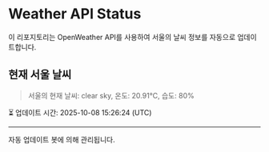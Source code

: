 
# Weather API Status

이 리포지토리는 OpenWeather API를 사용하여 서울의 날씨 정보를 자동으로 업데이트합니다.

## 현재 서울 날씨
> 서울의 현재 날씨: clear sky, 온도: 20.91°C, 습도: 80%

⏳ 업데이트 시간: 2025-10-08 15:26:24 (UTC)

---
자동 업데이트 봇에 의해 관리됩니다.
